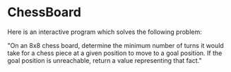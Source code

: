 # ChessBoard
Here is an interactive program which solves the following problem:

"On an 8x8 chess board, determine the minimum number of turns it would take for a chess piece at a given position to move to a goal position. If the goal position is unreachable, return a value representing that fact."

